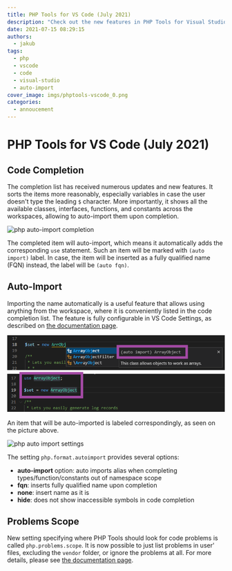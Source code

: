 ```yaml
---
title: PHP Tools for VS Code (July 2021)
description: "Check out the new features in PHP Tools for Visual Studio Code!"
date: 2021-07-15 08:29:15
authors:
  - jakub
tags:
  - php
  - vscode
  - code
  - visual-studio
  - auto-import
cover_image: imgs/phptools-vscode_0.png
categories:
  - annoucement
---
```


# PHP Tools for VS Code (July 2021)

## Code Completion

<!-- more -->

The completion list has received numerous updates and new features. It sorts the items more reasonably, especially variables in case the user doesn't type the leading `$` character. More importantly, it shows all the available classes, interfaces, functions, and constants across the workspaces, allowing to auto-import them upon completion.

![php auto-import completion](https://docs.devsense.com/content_docs/vscode/imgs/vsc-autoimport.gif)

The completed item will auto-import, which means it automatically adds the corresponding `use` statement. Such an item will be marked with `(auto import)` label. In case, the item will be inserted as a fully qualified name (FQN) instead, the label will be `(auto fqn)`.
 
## Auto-Import

Importing the name automatically is a useful feature that allows using anything from the workspace, where it is conveniently listed in the code completion list. The feature is fully configurable in VS Code Settings, as described on [the documentation page](https://docs.devsense.com/en/vscode/editor/auto-import).

![php auto-import label](imgs/6c5ea7c5-60b6-58cb-ef55-c6ee53f78674.png)

An item that will be auto-imported is labeled correspondingly, as seen on the picture above.

![php auto import settings](https://docs.devsense.com/content_docs/vscode/imgs/autoimport-settings.png)

The setting `php.format.autoimport` provides several options:

- **auto-import** option: auto imports alias when completing types/function/constants out of namespace scope
- **fqn**: inserts fully qualified name upon completion
- **none**: insert name as it is
- **hide**: does not show inaccessible symbols in code completion
 
## Problems Scope

New setting specifying where PHP Tools should look for code problems is called `php.problems.scope`. It is now possible to just list problems in user' files, excluding the `vendor` folder, or ignore the problems at all. For more details, please see [the documentation page](https://docs.devsense.com/en/vscode/problems#phpproblemsscope).
